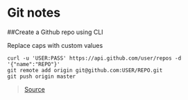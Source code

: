 Git notes
=========

##Create a Github repo using CLI 

Replace caps with custom values

    curl -u 'USER:PASS' https://api.github.com/user/repos -d '{"name":"REPO"}'
    git remote add origin git@github.com:USER/REPO.git
    git push origin master

> [Source](http://stackoverflow.com/questions/2423777/is-it-possible-to-create-a-remote-repo-on-github-from-the-cli-without-ssh)
